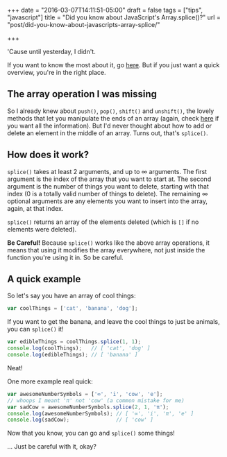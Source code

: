 +++
date = "2016-03-07T14:11:51-05:00"
draft = false
tags = ["tips", "javascript"]
title = "Did you know about JavaScript's Array.splice()?"
url = "post/did-you-know-about-javascripts-array-splice/"

+++

'Cause until yesterday, I didn't.

If you want to know the most about it, go
[here](https://developer.mozilla.org/en-US/docs/Web/JavaScript/Reference/Global_Objects/Array/splice).
But if you just want a quick overview, you're in the right place.

## The array operation I was missing

So I already knew about `push()`, `pop()`, `shift()` and `unshift()`, the lovely
methods that let you manipulate the ends of an array (again, check
[here](https://developer.mozilla.org/en-US/docs/Web/JavaScript/Reference/Global_Objects/Array)
if you want all the information).
But I'd never thought about how to add or delete an element in the middle of an
array.
Turns out, that's `splice()`.

## How does it work?

`splice()` takes at least 2 arguments, and up to ∞ arguments.
The first argument is the index of the array that you want to start at.
The second argument is the number of things you want to delete, starting with
that index (0 is a totally valid number of things to delete).
The remaining ∞ optional arguments are any elements you want to insert into the
array, again, at that index.

`splice()` returns an array of the elements deleted (which is `[]` if no
elements were deleted).

**Be Careful!** Because `splice()` works like the above array operations, it
means that using it modifies the array everywhere, not just inside the function
you're using it in.
So be careful.

## A quick example

So let's say you have an array of cool things:
```js
var coolThings = ['cat', 'banana', 'dog'];
```
If you want to get the banana, and leave the cool things to just be animals, you
can `splice()` it!
```js
var edibleThings = coolThings.splice(1, 1);
console.log(coolThings);   // [ 'cat', 'dog' ]
console.log(edibleThings); // [ 'banana' ]
```
Neat!

One more example real quick:
```js
var awesomeNumberSymbols = ['∞', 'i', 'cow', 'e'];
// whoops I meant 'π' not 'cow' (a common mistake for me)
var sadCow = awesomeNumberSymbols.splice(2, 1, 'π');
console.log(awesomeNumberSymbols); // [ '∞', 'i', 'π', 'e' ]
console.log(sadCow);               // [ 'cow' ]
```

Now that you know, you can go and `splice()` some things!

... Just be careful with it, okay?
